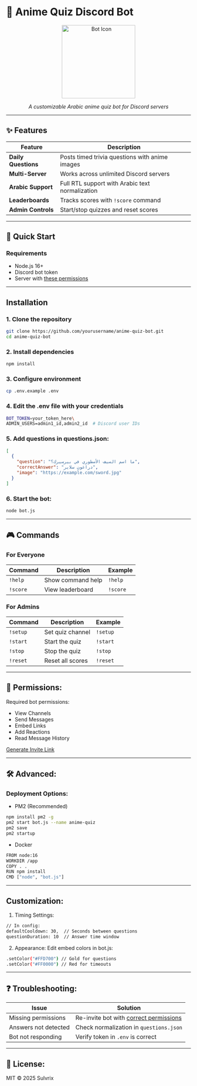 # 🎌 Anime Quiz Discord Bot  

<div align="center">
  <img src="https://static.wikia.nocookie.net/frieren/images/9/96/Himmel_anime_portrait.png/revision/latest?cb=20231017083515" width="200" alt="Bot Icon">
  <p><em>A customizable Arabic anime quiz bot for Discord servers</em></p>
</div>

---

## ✨ Features  

| Feature | Description |  
|---------|-------------|  
| **Daily Questions** | Posts timed trivia questions with anime images |  
| **Multi-Server** | Works across unlimited Discord servers |  
| **Arabic Support** | Full RTL support with Arabic text normalization |  
| **Leaderboards** | Tracks scores with `!score` command |  
| **Admin Controls** | Start/stop quizzes and reset scores |  

---

## 🚀 Quick Start  

### Requirements  
- Node.js 16+  
- Discord bot token  
- Server with [these permissions](#-permissions)

---

## Installation  
### 1. Clone the repository
```bash
git clone https://github.com/yourusername/anime-quiz-bot.git
cd anime-quiz-bot
```
### 2. Install dependencies
```bash
npm install
```
### 3. Configure environment
```bash
cp .env.example .env
```
### 4. Edit the .env file with your credentials
```bash
BOT_TOKEN=your_token_here\
ADMIN_USERS=admin1_id,admin2_id  # Discord user IDs
```
### 5. Add questions in questions.json:
```json
[
  {
    "question": "ما اسم السيف الأسطوري في بيرسيرك؟",
    "correctAnswer": "دراغون سلاير",
    "image": "https://example.com/sword.jpg"
  }
]
```
### 6. Start the bot:
```bash
node bot.js
```
---

## 🎮 Commands

### For Everyone
| Command  | Description          | Example |
|----------|----------------------|---------|
| `!help`  | Show command help    | `!help` |
| `!score` | View leaderboard     | `!score` |

### For Admins
| Command  | Description          | Example |
|----------|----------------------|---------|
| `!setup` | Set quiz channel     | `!setup` |
| `!start` | Start the quiz       | `!start` |
| `!stop`  | Stop the quiz        | `!stop` |
| `!reset` | Reset all scores     | `!reset` |

---

## 🔐 Permissions:
Required bot permissions:
+ View Channels  
+ Send Messages  
+ Embed Links  
+ Add Reactions  
+ Read Message History

<p><a href="https://discord.com/api/oauth2/authorize?client_id=YOUR_BOT_ID&amp;permissions=277025770560&amp;scope=bot" target="_blank" rel="noreferrer">Generate Invite Link</a></p>

---

## 🛠 Advanced:
### Deployment Options:
- PM2 (Recommended)
```bash
npm install pm2 -g
pm2 start bot.js --name anime-quiz
pm2 save
pm2 startup
```

- Docker
```bash
FROM node:16
WORKDIR /app
COPY . .
RUN npm install
CMD ["node", "bot.js"]
```

---

## Customization:
1. Timing Settings:
```bash
// In config:
defaultCooldown: 30,  // Seconds between questions
questionDuration: 10  // Answer time window
```
2. Appearance:
Edit embed colors in bot.js:
```bash
.setColor("#FFD700") // Gold for questions
.setColor("#FF0000") // Red for timeouts
```

---

## ❓ Troubleshooting:
| Issue                  | Solution                                  |
|------------------------|-------------------------------------------|
| Missing permissions    | Re-invite bot with [correct permissions](#-permissions) |
| Answers not detected   | Check normalization in `questions.json`   |
| Bot not responding     | Verify token in `.env` is correct         |

---

## 📜 License:
MIT © 2025 Sulvrix
